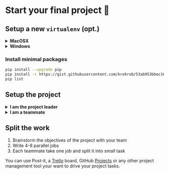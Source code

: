 # Start your final project :rocket:

## Setup a new `virtualenv` (opt.)

<details>
  <summary>
    <strong>MacOSX</strong>
  </summary>

```bash
pyenv virtualenv project_name
pyenv activate project_name
```

</details>

<details>
  <summary>
    <strong>Windows</strong>
  </summary>

```bash
cd ~/.venvs
python -m venv project_name
source ~/.venvs/project_name/Scripts/activate
```

</details>

### Install minimal packages

```bash
pip install --upgrade pip
pip install -r https://gist.githubusercontent.com/krokrob/53ab953bbec16c96b9938fcaebf2b199/raw/9035bbf12922840905ef1fbbabc459dc565b79a3/minimal_requirements.txt
pip list
```

## Setup the project

<details>
  <summary>
    <strong>I am the project leader</strong>
  </summary>
Let's create a new project:

```bash
cd ~/code/<user.github_nickname>
wagon-make-package project_name
cd project_name
```

Add `notebooks` and `raw_data` directories:

```bash
mkdir notebooks
touch notebooks/.keep
mkdir raw_data
echo '/raw_data/' >> .gitignore
```

Commit all changes:

```bash
git add .
git commit -m 'add notebooks and raw_data directories'
```

Then create a GitHub repository and push your project:

```bash
gh repo create
git push origin master
```

Finally, add your teammates as collaborators on GitHub.
</details>

<details>
  <summary>
    <strong>I am a teammate</strong>
  </summary>
Let's clone the project:

```bash
mkdir ~/code/<PROJECT_LEADER_GITHUB_NICKNAME> && cd "$_"
git clone git@github.com:<PROJECT_LEADER_GITHUB_NICKNAME>/<PROJECT_NAME>.git
cd project_name
```

Then add a `raw_data` directory:

```bash
mkdir raw_data
```

You're good to go.
</details>

## Split the work

1. Brainstorm the objectives of the project with your team
2. Write 4-8 parallel jobs
3. Each teammate take one job and split it into small task

You can use Post-it, a [Trello](https://trello.com/) board, GitHub [Projects](https://docs.github.com/en/github/managing-your-work-on-github/creating-a-project-board) or any other project management tool your want to drive your project tasks.
